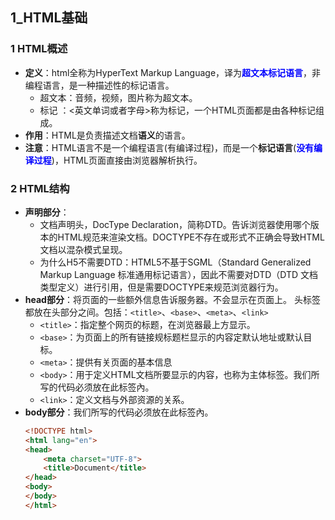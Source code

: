 ## 1_HTML基础

### 1 HTML概述
- **定义**：html全称为HyperText Markup Language，译为<font color=#0000ff>**超文本标记语言**</font>，非编程语言，是一种描述性的标记语言。
	- 超文本：音频，视频，图片称为超文本。
	- 标记 ：<英文单词或者字母>称为标记，一个HTML页面都是由各种标记组成。
- **作用**：HTML是负责描述文档**语义**的语言。
- **注意**：HTML语言不是一个编程语言(有编译过程)，而是一个**标记语言**(<font color=#0000ff>**没有编译过程**</font>)，HTML页面直接由浏览器解析执行。

### 2 HTML结构
- **声明部分**：
	- 文档声明头，DocType Declaration，简称DTD。告诉浏览器使用哪个版本的HTML规范来渲染文档。DOCTYPE不存在或形式不正确会导致HTML文档以混杂模式呈现。
	- 为什么H5不需要DTD：HTML5不基于SGML（Standard Generalized Markup Language 标准通用标记语言），因此不需要对DTD（DTD 文档类型定义）进行引用，但是需要DOCTYPE来规范浏览器行为。
- **head部分**：将页面的一些额外信息告诉服务器。不会显示在页面上。
头标签都放在<head></head>头部分之间。包括：`<title>`、`<base>`、`<meta>`、`<link>`
	- `<title>`：指定整个网页的标题，在浏览器最上方显示。
	- `<base>`：为页面上的所有链接规标题栏显示的内容定默认地址或默认目标。
	- `<meta>`：提供有关页面的基本信息
	- `<body>`：用于定义HTML文档所要显示的内容，也称为主体标签。我们所写的代码必须放在此标签內。
	- `<link>`：定义文档与外部资源的关系。
- **body部分**：我们所写的代码必须放在此标签內。
	```html
	<!DOCTYPE html>
	<html lang="en">
	<head>
		<meta charset="UTF-8">
		<title>Document</title>
	</head>
	<body>
	</body>
	</html>
	```